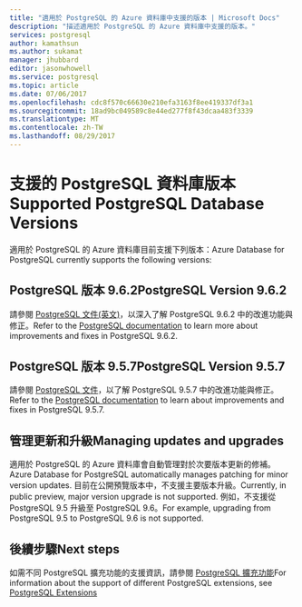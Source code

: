 ```yaml
---
title: "適用於 PostgreSQL 的 Azure 資料庫中支援的版本 | Microsoft Docs"
description: "描述適用於 PostgreSQL 的 Azure 資料庫中支援的版本。"
services: postgresql
author: kamathsun
ms.author: sukamat
manager: jhubbard
editor: jasonwhowell
ms.service: postgresql
ms.topic: article
ms.date: 07/06/2017
ms.openlocfilehash: cdc8f570c66630e210efa3163f8ee419337df3a1
ms.sourcegitcommit: 18ad9bc049589c8e44ed277f8f43dcaa483f3339
ms.translationtype: MT
ms.contentlocale: zh-TW
ms.lasthandoff: 08/29/2017
---
```

# <a name="supported-postgresql-database-versions"></a><span data-ttu-id="873b6-103">支援的 PostgreSQL 資料庫版本</span><span class="sxs-lookup"><span data-stu-id="873b6-103">Supported PostgreSQL Database Versions</span></span>
<span data-ttu-id="873b6-104">適用於 PostgreSQL 的 Azure 資料庫目前支援下列版本：</span><span class="sxs-lookup"><span data-stu-id="873b6-104">Azure Database for PostgreSQL currently supports the following versions:</span></span>

## <a name="postgresql-version-962"></a><span data-ttu-id="873b6-105">PostgreSQL 版本 9.6.2</span><span class="sxs-lookup"><span data-stu-id="873b6-105">PostgreSQL Version 9.6.2</span></span>
<span data-ttu-id="873b6-106">請參閱 [PostgreSQL 文件(英文)](https://www.postgresql.org/docs/9.6/static/release-9-6-2.html)，以深入了解 PostgreSQL 9.6.2 中的改進功能與修正。</span><span class="sxs-lookup"><span data-stu-id="873b6-106">Refer to the [PostgreSQL documentation](https://www.postgresql.org/docs/9.6/static/release-9-6-2.html) to learn more about improvements and fixes in PostgreSQL 9.6.2.</span></span>

## <a name="postgresql-version-957"></a><span data-ttu-id="873b6-107">PostgreSQL 版本 9.5.7</span><span class="sxs-lookup"><span data-stu-id="873b6-107">PostgreSQL Version 9.5.7</span></span>
<span data-ttu-id="873b6-108">請參閱 [PostgreSQL 文件](https://www.postgresql.org/docs/9.5/static/release-9-5-7.html)，以了解 PostgreSQL 9.5.7 中的改進功能與修正。</span><span class="sxs-lookup"><span data-stu-id="873b6-108">Refer to the [PostgreSQL documentation](https://www.postgresql.org/docs/9.5/static/release-9-5-7.html) to learn about improvements and fixes in PostgreSQL 9.5.7.</span></span>

## <a name="managing-updates-and-upgrades"></a><span data-ttu-id="873b6-109">管理更新和升級</span><span class="sxs-lookup"><span data-stu-id="873b6-109">Managing updates and upgrades</span></span>
<span data-ttu-id="873b6-110">適用於 PostgreSQL 的 Azure 資料庫會自動管理對於次要版本更新的修補。</span><span class="sxs-lookup"><span data-stu-id="873b6-110">Azure Database for PostgreSQL automatically manages patching for minor version updates.</span></span> <span data-ttu-id="873b6-111">目前在公開預覽版本中，不支援主要版本升級。</span><span class="sxs-lookup"><span data-stu-id="873b6-111">Currently, in public preview, major version upgrade is not supported.</span></span> <span data-ttu-id="873b6-112">例如，不支援從 PostgreSQL 9.5 升級至 PostgreSQL 9.6。</span><span class="sxs-lookup"><span data-stu-id="873b6-112">For example, upgrading from PostgreSQL 9.5 to PostgreSQL 9.6 is not supported.</span></span>

## <a name="next-steps"></a><span data-ttu-id="873b6-113">後續步驟</span><span class="sxs-lookup"><span data-stu-id="873b6-113">Next steps</span></span>
<span data-ttu-id="873b6-114">如需不同 PostgreSQL 擴充功能的支援資訊，請參閱 [PostgreSQL 擴充功能](concepts-extensions.md)</span><span class="sxs-lookup"><span data-stu-id="873b6-114">For information about the support of different PostgreSQL extensions, see [PostgreSQL Extensions](concepts-extensions.md)</span></span>

